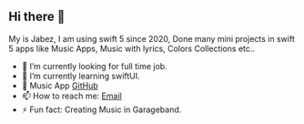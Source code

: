 ## Hi there 👋

My is Jabez, I am using swift 5 since 2020, Done many mini projects in swift 5 apps like Music Apps, Music with lyrics, Colors Collections etc..

- 🔭 I’m currently looking for full time job.
- 🌱 I’m currently learning swiftUI.
- 🎵 Music App [GitHub](https://github.com/VinothkumarJabez/Music)
- 📫 How to reach me: [Email](vinothkumarjabez@gmail.com)
- ⚡ Fun fact: Creating Music in Garageband.
<!--
**VinothkumarJabez/VinothkumarJabez** is a ✨ _special_ ✨ repository because its `README.md` (this file) appears on your GitHub profile.

Here are some ideas to get you started:

- 🔭 I’m currently working on ...
- 🌱 I’m currently learning ...
- 👯 I’m looking to collaborate on ...
- 🤔 I’m looking for help with ...
- 💬 Ask me about ...
- 📫 How to reach me: ...
- 😄 Pronouns: ...
- ⚡ Fun fact: ...
-->
